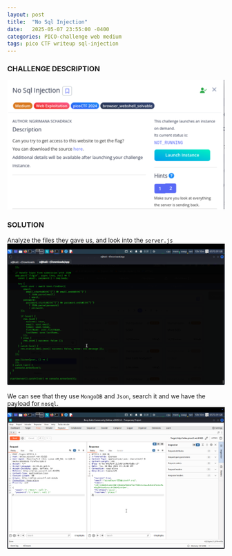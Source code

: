 ```yaml
---
layout: post
title:  "No Sql Injection"
date:   2025-05-07 23:55:00 -0400
categories: PICO-challenge web medium 
tags: pico CTF writeup sql-injection
---
```


### CHALLENGE DESCRIPTION
![](assets/img/pico/No-Sql-Injection/1.png)

### SOLUTION 
Analyze the files they gave us, and look into the `server.js`
![](assets/img/pico/No-Sql-Injection/2.png)

We can see that they use `MongoDB` and `Json`, search it and we have the payload for `nosql`.
![](assets/img/pico/No-Sql-Injection/3.png)

